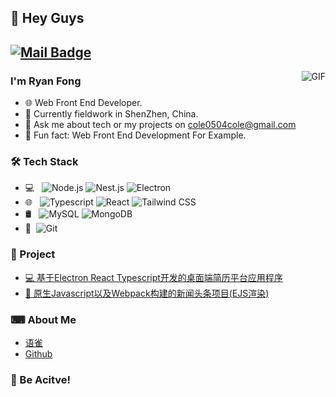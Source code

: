 ## 👋 Hey Guys 
[![Mail Badge](https://img.shields.io/badge/-cole0504cole@gmail.com-c14438?style=flat&logo=Gmail&logoColor=white&link=mailto:cole0504cole@gmail.com)](mailto:cole0504cole@gmail.com)
---
<img align="right" alt="GIF" src="https://c.tenor.com/Dq8nm__4of0AAAAC/gimme-code-gimme.gif" />

### I'm Ryan Fong

- 🌐 Web Front End Developer.
- 🌱 Currently fieldwork in ShenZhen, China.
- 💬 Ask me about tech or my projects on [cole0504cole@gmail.com](mailto:cole0504cole@gmail.com)
- 🚀 Fun fact: Web Front End Development For Example.

### 🛠 Tech Stack

- 💻 &#160; ![Node.js](https://img.shields.io/badge/-Node.js-333333?style=flat&logo=node.js)
![Nest.js](https://img.shields.io/badge/-Nest.js-333333?style=flat&logo=nestjs&logoColor=E0234E)
![Electron](https://img.shields.io/badge/-Electron-333333?style=flat&logo=electron&logoColor=9EE9F8)
- 🌐 &#160; ![Typescript](https://img.shields.io/badge/-Typescript-333333?style=flat&logo=Typescript)
![React](https://img.shields.io/badge/-React-333333?style=flat&logo=react)
![Tailwind CSS](https://img.shields.io/badge/-tailwindcss-333333?style=flat&logo=tailwindcss)
- 🛢 &#160; ![MySQL](https://img.shields.io/badge/-MySQL-333333?style=flat&logo=mysql)
![MongoDB](https://img.shields.io/badge/-MongoDB-333333?style=flat&logo=mongodb)
- 🔧 &#160;![Git](https://img.shields.io/badge/-Git-333333?style=flat&logo=git)

### 📁 Project
- [💻 基于Electron React Typescript开发的桌面端简历平台应用程序](https://github.com/Leon0827/Electron-ResumeMook)
- [📰 原生Javascript以及Webpack构建的新闻头条项目(EJS渲染)](https://github.com/Leon0827/Javascript-ES6-Webpack-Kankan-News)

### ⌨ About Me
- [语雀](https://www.yuque.com/miumiu-9zilm)
- [Github](https://github.com/Leon0827)

### 💪 Be Acitve!
